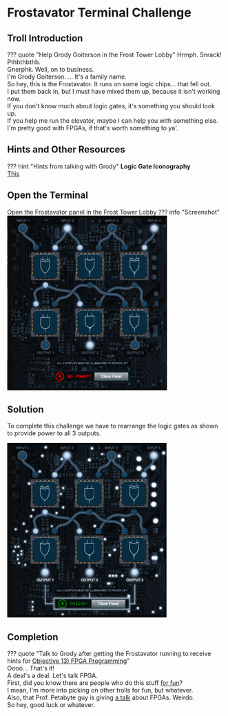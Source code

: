 # Frostavator Terminal Challenge

## Troll Introduction

??? quote "Help Grody Goiterson in the Frost Tower Lobby"
    Hrmph. Snrack! Pthbthbthb.<br>
    Gnerphk. Well, on to business.<br>
    I'm Grody Goiterson. ... It's a family name.<br>
    So hey, this is the Frostavator. It runs on some logic chips... that fell out.<br>
    I put them back in, but I must have mixed them up, because it isn't working now.<br>
    If you don't know much about logic gates, it's something you should look up.<br>
    If you help me run the elevator, maybe I can help you with something else.<br>
    I'm pretty good with FPGAs, if that's worth something to ya'.

## Hints and Other Resources

??? hint "Hints from talking with Grody"
    **Logic Gate Iconography**<br>
    <a href="https://www.geeksforgeeks.org/introduction-of-logic-gates/">This</a>


## Open the Terminal

Open the Frostavator panel in the Frost Tower Lobby
??? info "Screenshot"
    ![](image1.png)

## Solution

To complete this challenge we have to rearrange the logic gates as shown to provide power to all 3 outputs.

![](image2.png)


## Completion

??? quote "Talk to Grody after getting the Frostavator running to receive hints for <a href="../../objectives/O13_FPGA_Programming/">Objective 13) FPGA Programming</a>"   
    Oooo... That's it!<br>
    A deal's a deal. Let's talk FPGA.<br>
    First, did you know there are people who do this stuff <a href="https://www.fpga4fun.com/MusicBox.html">for fun</a>?<br>
    I mean, I'm more into picking on other trolls for fun, but whatever.<br>
    Also, that Prof. Petabyte guy is giving <a href="https://www.youtube.com/watch?v=GFdG1PJ4QjA">a talk</a> about FPGAs. Weirdo.<br>
    So hey, good luck or whatever.



